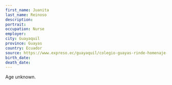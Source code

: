 ```yaml
---
first_name: Juanita
last_name: Reinoso
description: 
portrait: 
occupation: Nurse
employer: 
city: Guayaquil
province: Guayas
country: Ecuador
source: https://www.expreso.ec/guayaquil/colegio-guayas-rinde-homenaje-enfermeras-11141.html
birth_date: 
death_date: 
---
```


Age unknown.